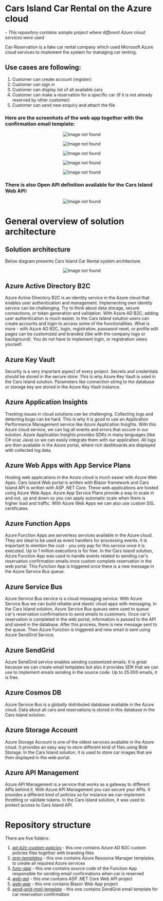 # Cars Island Car Rental on the Azure cloud
 
*- This repository contains sample project where different Azure cloud services were used*


Car-Reservation is a fake car rental company which used Microsoft Azure cloud services to implement the system for managing car renting.


## Use cases are following:

1. Customer can create account (register)
2. Customer can sign in
3. Customer can display list of all available cars
4. Customer can make a reservation for a specific car (if it is not already reserved by other customer)
5. Customer can send new enquiry and attach the file

### Here are the screenhots of the web app together with the confirmation email template:

<p align="center">
<img src="Images/CRWA-1.png?raw=true" alt="Image not found"/>
</p>

<p align="center">
<img src="Images/CRWA-2.png?raw=true" alt="Image not found"/>
</p>

<p align="center">
<img src="Images/CRWA-3.png?raw=true" alt="Image not found"/>
</p>

<p align="center">
<img src="Images/CRWA-4.png?raw=true" alt="Image not found"/>
</p>

<p align="center">
<img src="Images/CRWA-5.png?raw=true" alt="Image not found"/>
</p>


### There is also Open API definition available for the Cars Island Web API:


<p align="center">
<img src="Images/CRWA-7.png?raw=true" alt="Image not found"/>
</p>


# General overview of solution architecture

## Solution architecture

Below diagram presents Cars Island Car Rental system architecture. 

<p align="center">
<img src="Images/CRWA-6.jpg?raw=true" alt="Image not found"/>
</p>

## Azure Active Directory B2C

Azure Active Directory B2C is an identity service in the Azure cloud that enables user authentication and management. Implementing own identity service can be challenging. Try to think about data storage, secure connections, or token generation and validation. With Azure AD B2C, adding user authentication is much easier. In the Cars Island solution users can create accounts and login to access some of the functionalities. What is more - with Azure AD B2C, login, registration, password reset, or profile edit pages can be customized and branded (like with the company logo or background). You do not have to implement login, or registration views yourself.


## Azure Key Vault

Security is a very important aspect of every project. Secrets and credentials should be stored in the secure store. This is why Azure Key Vault is used in the Cars Island solution. Parameters like connection string to the database or storage key are stored in the Azure Key Vault instance.


## Azure Application Insights

Tracking issues in cloud solutions can be challenging. Collecting logs and detecting bugs can be hard. This is why it is good to use an Application Performance Management service like Azure Application Insights. With this Azure cloud service, we can log all events and errors that occure in our solution. Azure Application Insights provides SDKs in many languages (like C# oraz Java) so we can easily integrate them with our application. All logs are then available in the Azure portal, where rich dashboards are displayed with collected log data.


## Azure Web Apps with App Service Plans

Hosting web applications in the Azure cloud is much easier with Azure Web Apps. Cars Island Web portal is written with Blazor framework and Cars Island API is written with ASP .NET Core. These web applications are hosted using Azure Web Apps. Azure App Service Plans provide a way to scale in and out, up and down so you can apply automatic scale when there is higher load and traffic. With Azure Web Apps we can also use custom SSL certificates.


## Azure Function Apps

Azure Function Apps are serverless services available in the Azure cloud. They are ideal to be used as event handlers for processing events. It is important to mention the cost - you only pay for this service once it is executed. Up to 1 million executions is for free. In the Cars Island solution, Azure Function App was used to handle events related to sending car's reservation confirmation emails once custom complete reservation in the web portal. This Function App is triggered once there is a new message in the Azure Service Bus queue.


## Azure Service Bus

Azure Service Bus service is a cloud messaging service. With Azure Service Bus we can build reliable and elastic cloud apps with messaging. In the Cars Island solution, Azure Service Bus queues were used to queue car's reservation confirmations to send emails to customers. Once car's reservation is completed in the web portal, information is passed to the API and saved in the database. After this process, there is new message sent to the queue. Then Azure Function is triggered and new email is sent using Azure SendGrid Service.


## Azure SendGrid

Azure SendGrid service enables sending customized emails. It is great because we can create email templates but also it provides SDK that we can use to implement emails sending in the source code. Up to 25.000 emails, it is free.


## Azure Cosmos DB

Azure Service Bus is a globally distributed database available in the Azure cloud. Data about all cars and reservations is stored in this database in the Cars Island solution.


## Azure Storage Account

Azure Storage Account is one of the oldest services available in the Azure cloud. It provides an easy way to store different kind of files using Blob Storage. In the Cars Island solution, it is used to store car images that are then displayed in the web portal.


## Azure API Management

Azure API Management is a service that works as a gateway to different APIs behind it. With Azure API Management you can secure your APIs. It provides a different kind of policies so for instance we can implement throttling or validate tokens. In the Cars Island solution, it was used to protect access to Cars Island API.



# Repository structure

There are five folders:

1. *[ad-b2c-custom-policies](https://github.com/Daniel-Krzyczkowski/Cars-Island-On-Azure/tree/master/src/ad-b2c-custom-policies)* - this one contains Azure AD B2C custom policies files together with branding files
2. *[arm-templates](https://github.com/Daniel-Krzyczkowski/Cars-Island-On-Azure/tree/master/src/arm-templates)* - this one contains Azure Resource Manager templates to create all required Azure services
3. *[func-app](https://github.com/Daniel-Krzyczkowski/Cars-Island-On-Azure/tree/master/src/func-app)* - this one contains source code of the Function App responsible for sending email confirmations when car is reserved
4. *[web-api](https://github.com/Daniel-Krzyczkowski/Cars-Island-On-Azure/tree/master/src/web-api)* - this one contains ASP .NET Core Web API project
5. *[web-app](https://github.com/Daniel-Krzyczkowski/Cars-Island-On-Azure/tree/master/src/web-app)* - this one contains Blazor Web App project
6. *[send-grid-mail-template](https://github.com/Daniel-Krzyczkowski/Cars-Island-On-Azure/tree/master/src/send-grid-mail-template)* - this one contains SendGrid email template for car reservation confirmation

